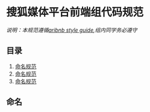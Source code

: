 # 搜狐媒体平台前端组代码规范

*说明：本规范遵循[aribnb style guide](https://github.com/airbnb/javascript),组内同学务必遵守*

## 目录

1. [命名规范](#nameming-conventions)
1. [命名规范](#nameming-conventions)
1. [命名规范](#nameming-conventions)

## 命名

